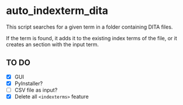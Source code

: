 # auto_indexterm_dita

This script searches for a given term in a folder containing DITA files.

If the term is found, it adds it to the existing index terms of the file, or it creates an <indexterm> section with the input term.

## TO DO
- [X] GUI
- [X] PyInstaller?
- [ ] CSV file as input?
- [X] Delete all ```<indexterms>```  feature
